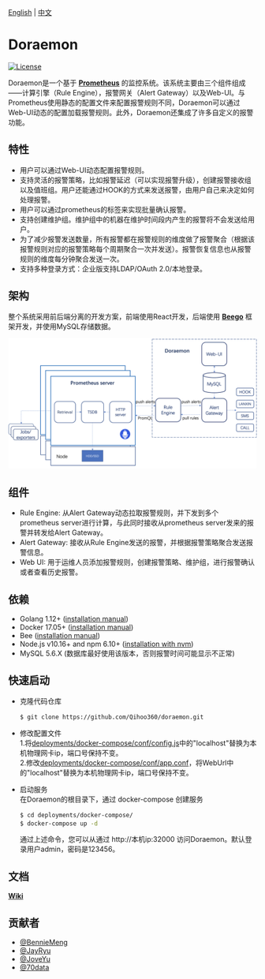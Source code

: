 [English](README.md) | [中文](README-CN.md)  
# Doraemon  

[![License](https://img.shields.io/badge/License-Apache%202.0-blue.svg)](LICENSE)

Doraemon是一个基于 **[Prometheus](https://prometheus.io)** 的监控系统。该系统主要由三个组件组成——计算引擎（Rule Engine），报警网关（Alert Gateway）以及Web-UI。与Prometheus使用静态的配置文件来配置报警规则不同，Doraemon可以通过Web-UI动态的配置加载报警规则。此外，Doraemon还集成了许多自定义的报警功能。

## 特性
- 用户可以通过Web-UI动态配置报警规则。
- 支持灵活的报警策略，比如报警延迟（可以实现报警升级），创建报警接收组以及值班组。用户还能通过HOOK的方式来发送报警，由用户自己来决定如何处理报警。
- 用户可以通过prometheus的标签来实现批量确认报警。
- 支持创建维护组。维护组中的机器在维护时间段内产生的报警将不会发送给用户。
- 为了减少报警发送数量，所有报警都在报警规则的维度做了报警聚合（根据该报警规则对应的报警策略每个周期聚合一次并发送）。报警恢复信息也从报警规则的维度每分钟聚合发送一次。
- 支持多种登录方式：企业版支持LDAP/OAuth 2.0/本地登录。

## 架构
整个系统采用前后端分离的开发方案，前端使用React开发，后端使用 **[Beego](https://beego.me)** 框架开发，并使用MySQL存储数据。
  
![Architecture](docs/images/Architecture.png)  

## 组件
- Rule Engine: 从Alert Gateway动态拉取报警规则，并下发到多个prometheus server进行计算，与此同时接收从prometheus server发来的报警并转发给Alert Gateway。
- Alert Gateway: 接收从Rule Engine发送的报警，并根据报警策略聚合发送报警信息。
- Web UI: 用于运维人员添加报警规则，创建报警策略、维护组，进行报警确认或者查看历史报警。

## 依赖

- Golang 1.12+ ([installation manual](https://golang.org/dl/))
- Docker 17.05+ ([installation manual](https://docs.docker.com/install))
- Bee ([installation manual](https://github.com/beego/bee))
- Node.js v10.16+ and npm 6.10+ ([installation with nvm](https://github.com/creationix/nvm#usage))
- MySQL 5.6.X (数据库最好使用该版本，否则报警时间可能显示不正常)

## 快速启动

- 克隆代码仓库

    ```bash
    $ git clone https://github.com/Qihoo360/doraemon.git
    ```
- 修改配置文件  
1.将[deployments/docker-compose/conf/config.js](deployments/docker-compose/conf/config.js)中的"localhost"替换为本机物理网卡ip，端口号保持不变。  
2.修改[deployments/docker-compose/conf/app.conf](deployments/docker-compose/conf/app.conf)，将WebUrl中的"localhost"替换为本机物理网卡ip，端口号保持不变。  
- 启动服务  
    在Doraemon的根目录下，通过 docker-compose 创建服务

    ```bash
    $ cd deployments/docker-compose/
    $ docker-compose up -d
    ```  
    通过上述命令，您可以从通过 http://本机ip:32000 访问Doraemon。默认登录用户admin，密码是123456。

## 文档  
**[Wiki](docs/readme-CN.md)**  
 
## 贡献者  

- [@BennieMeng](https://github.com/BennieMeng)  
- [@JayRyu](https://github.com/jayryu)
- [@JoveYu](https://github.com/JoveYu)  
- [@70data](https://github.com/70data)
